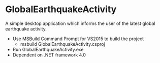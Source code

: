 # GlobalEarthquakeActivity
A simple desktop application which informs the user of the latest global earthquake activity.
* Use MSBuild Command Prompt for VS2015 to build the project
	- msbuild GlobalEarthquakeActivity.csproj
* Run GlobalEarthquakeActivity.exe
* Dependent on .NET framework 4.0
